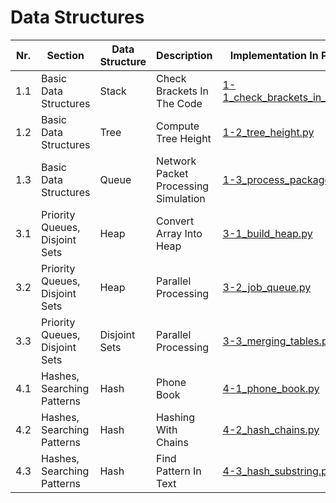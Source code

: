 # **Data Structures** 

| Nr. | Section | Data Structure | Description | Implementation In Python |
| --- | --- | --- | --- | --- |
| 1.1 | Basic Data Structures | Stack | Check Brackets In The Code | [1-1_check_brackets_in_code.py](1-1_check_brackets_in_code.py) |
| 1.2 | Basic Data Structures | Tree | Compute Tree Height | [1-2_tree_height.py](1-2_tree_height.py) |
| 1.3 | Basic Data Structures | Queue | Network Packet Processing Simulation | [1-3_process_packages.py](1-3_process_packages.py) |
| 3.1 | Priority Queues, Disjoint Sets | Heap | Convert Array Into Heap | [3-1_build_heap.py](3-1_build_heap.py) |
| 3.2 | Priority Queues, Disjoint Sets | Heap | Parallel Processing | [3-2_job_queue.py](3-2_job_queue.py) |
| 3.3 | Priority Queues, Disjoint Sets | Disjoint Sets | Parallel Processing | [3-3_merging_tables.py](3-3_merging_tables.py) |
| 4.1 | Hashes, Searching Patterns | Hash | Phone Book | [4-1_phone_book.py](4-1_phone_book.py) |
| 4.2 | Hashes, Searching Patterns | Hash | Hashing With Chains | [4-2_hash_chains.py](4-2_hash_chains.py) |
| 4.3 | Hashes, Searching Patterns | Hash | Find Pattern In Text | [4-3_hash_substring.py](4-3_hash_substring.py) |
